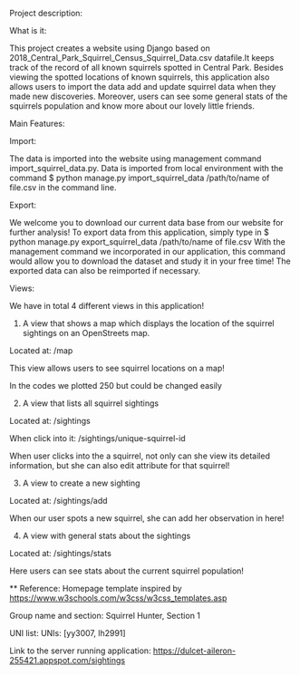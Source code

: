 Project description:

What is it:

This project creates a website using Django based on 2018_Central_Park_Squirrel_Census_Squirrel_Data.csv datafile.It keeps track of the record of all known squirrels spotted in Central Park. Besides viewing the spotted locations of known squirrels, this application also allows users to import the data add and update squirrel data when they made new discoveries. Moreover, users can see some general stats of the squirrels population and know more about our lovely little friends.

Main Features:

Import:

The data is imported into the website using management command import_squirrel_data.py.
Data is imported from local environment with the command
$ python manage.py import_squirrel_data /path/to/name of file.csv in the command line.

Export:

We welcome you to download our current data base from our website for further analysis! To export data from this application, simply type in $ python manage.py export_squirrel_data /path/to/name of file.csv
With the management command we incorporated in our application, this command would allow you to download the dataset and study it in your free time!
The exported data can also be reimported if necessary.

Views:

We have in total 4 different views in this application!
1. A view that shows a map which displays the location of the squirrel sightings on an OpenStreets map​.

Located at: ​/map

This view allows users to see squirrel locations on a map!

In the codes we plotted 250 but could be changed easily

2. A view that lists all squirrel sightings

Located at: ​/sightings

When click into it:  /sightings/unique-squirrel-id

When user clicks into the a squirrel, not only can she view its detailed information, but she can also edit attribute for that squirrel!

3. A view to create a new sighting

Located at: ​/sightings/add

When our user spots a new squirrel, she can add her observation in here!

4. A view with general stats about the sightings

Located at: ​/sightings/stats

Here users can see stats about the current squirrel population!




** Reference: Homepage template inspired by https://www.w3schools.com/w3css/w3css_templates.asp

Group name and section:
  Squirrel Hunter, Section 1

UNI list:
  UNIs: [yy3007, lh2991]

Link to the server running application:
  https://dulcet-aileron-255421.appspot.com/sightings
